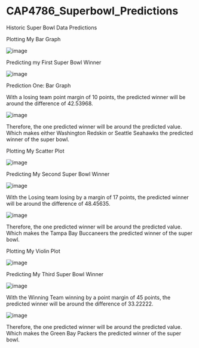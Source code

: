 # CAP4786_Superbowl_Predictions
Historic Super Bowl Data Predictions 

Plotting My Bar Graph

![image](https://user-images.githubusercontent.com/75334406/152280011-d2121547-f028-46e2-8217-b1f7352f563f.png)


Predicting my First Super Bowl Winner

![image](https://user-images.githubusercontent.com/75334406/152280107-cf1d6a8f-c72f-4595-b007-e50ba101c54e.png)

Prediction One: Bar Graph

With a losing team point margin of 10 points, the predicted winner will be around the difference of 42.53968.

![image](https://user-images.githubusercontent.com/75334406/152281017-b7477733-0bfc-4639-ade4-415e638720bd.png)

Therefore, the one predicted winner will be around the predicted value. 
Which makes either Washington Redskin or Seattle Seahawks the predicted winner of the super bowl.

Plotting My Scatter Plot

![image](https://user-images.githubusercontent.com/75334406/152280253-3dcee0f9-d144-4f5d-8afb-a4710a580a8d.png)

Predicting My Second Super Bowl Winner

![image](https://user-images.githubusercontent.com/75334406/152280462-f771edfe-bcbc-4971-9fe3-745a5a737fe7.png)

With the Losing team losing by a  margin of 17 points, the predicted winner will be around the difference of 48.45635.

![image](https://user-images.githubusercontent.com/75334406/152280549-967d626e-e7a9-49f3-95c4-59435e813175.png)

Therefore, the one predicted winner will be around the predicted value. Which makes the Tampa Bay Buccaneers the predicted winner of the super bowl.

Plotting My Violin Plot

![image](https://user-images.githubusercontent.com/75334406/152280646-3c6a16bb-44be-4a97-8800-e346c6256105.png)

Predicting My Third Super Bowl Winner

![image](https://user-images.githubusercontent.com/75334406/152280728-83b36fab-ed73-443c-8c27-b6c79fa79c24.png)

With the Winning Team winning by a point margin of 45 points, the predicted winner will be around the difference of 33.22222.

![image](https://user-images.githubusercontent.com/75334406/152280794-85d2cbdc-28cf-4052-8655-db48cec1a57b.png)

Therefore, the one predicted winner will be around the predicted value. Which makes the Green Bay Packers the predicted winner of the super bowl.



